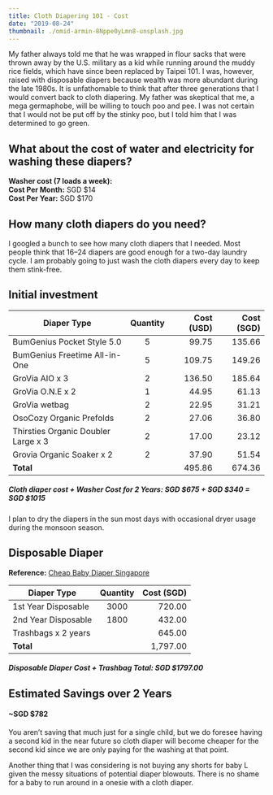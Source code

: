 ```yaml
---
title: Cloth Diapering 101 - Cost
date: "2019-08-24"
thumbnail: ./omid-armin-8Nppe0yLmn8-unsplash.jpg
---
```

My father always told me that he was wrapped in flour sacks that were thrown away by the U.S. military as a kid while running around the muddy rice fields, which have since been replaced by Taipei 101. I was, however, raised with disposable diapers because wealth was more abundant during the late 1980s. It is unfathomable to think that after three generations that I would convert back to cloth diapering. My father was skeptical that me, a mega germaphobe, will be willing to touch poo and pee. I was not certain that I would not be put off by the stinky poo, but I told him that I was determined to go green.

## What about the cost of water and electricity for washing these diapers?

**Washer cost (7 loads a week):**  
**Cost Per Month:** SGD $14  
**Cost Per Year:** SGD $170  

## How many cloth diapers do you need?

I googled a bunch to see how many cloth diapers that I needed. Most people think that 16–24 diapers are good enough for a two-day laundry cycle. I am probably going to just wash the cloth diapers every day to keep them stink-free.

## Initial investment

| Diaper Type                         | Quantity           | Cost (USD) | Cost (SGD)  |
| ----------------------------------- |:------------------:| ----------:| -----------:|
| BumGenius Pocket Style 5.0          | 5                  | 99.75      | 135.66      |
| BumGenius Freetime All-in-One       | 5                  | 109.75     | 149.26      |
| GroVia AIO x 3                      | 2                  | 136.50     | 185.64      |
| GroVia O.N.E x 2                    | 1                  | 44.95      | 61.13       |
| GroVia wetbag                       | 2                  | 22.95      | 31.21       |
| OsoCozy Organic Prefolds            | 2                  | 27.06      | 36.80       |
| Thirsties Organic Doubler Large x 3 | 2                  | 17.00      | 23.12       |
| Grovia Organic Soaker x 2           | 2                  | 37.90      | 51.54       |
| **Total**                           |                    | 495.86     | 674.36      |

##### Cloth diaper cost + Washer Cost for 2 Years: SGD $675 + SGD $340 = SGD $1015

I plan to dry the diapers in the sun most days with occasional dryer usage during the monsoon season.

## Disposable Diaper
**Reference:** [Cheap Baby Diaper Singapore](https://singaporemotherhood.com/articles/2017/05/cheap-baby-diapers-singapore/)

| Diaper Type             | Quantity           | Cost (SGD)  |
| ----------------------- |:------------------:| -----------:|
| 1st Year Disposable     | 3000               | 720.00      |
| 2nd Year Disposable     | 1800               | 432.00      |
| Trashbags x 2 years     |                    | 645.00      |
| **Total**               |                    | 1,797.00    |

##### Disposable Diaper Cost + Trashbag Total: SGD $1797.00

## Estimated Savings over 2 Years
#### ~SGD $782

You aren’t saving that much just for a single child, but we do foresee having a second kid in the near future so cloth diaper will become cheaper for the second kid since we are only paying for the washing at that point.

Another thing that I was considering is not buying any shorts for baby L given the messy situations of potential diaper blowouts. There is no shame for a baby to run around in a onesie with a cloth diaper.
